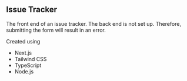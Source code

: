 ## Issue Tracker

The front end of an issue tracker. The back end is not set up. Therefore, submitting the form will result in an error.

Created using

- Next.js
- Tailwind CSS
- TypeScript
- Node.js
